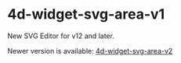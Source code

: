 4d-widget-svg-area-v1
=====================

New SVG Editor for v12 and later.

Newer version is available: [4d-widget-svg-area-v2](https://github.com/miyako/4d-widget-svg-area-v2)
